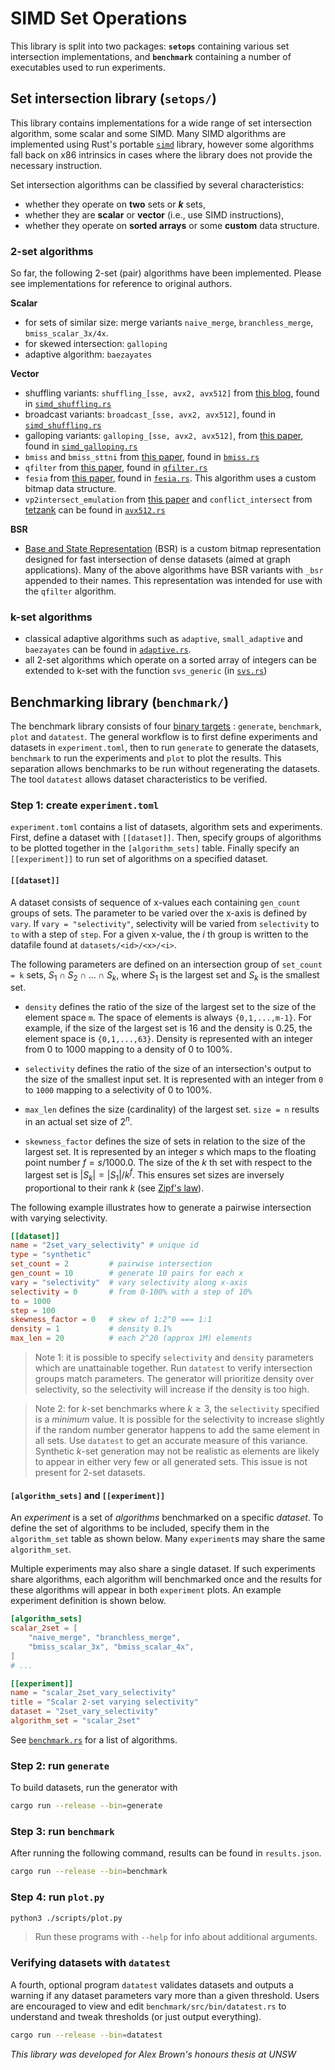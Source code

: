 # SIMD Set Operations
This library is split into two packages: **`setops`** containing various set
intersection implementations, and **`benchmark`** containing a number of
executables used to run experiments.

## Set intersection library (`setops/`)
This library contains implementations for a wide range of set intersection
algorithm, some scalar and some SIMD. Many SIMD algorithms are implemented using
Rust's portable [`simd`](https://doc.rust-lang.org/std/simd/index.html) library,
however some algorithms fall back on x86 intrinsics in cases where the library
does not provide the necessary instruction.

Set intersection algorithms can be classified by several characteristics:
- whether they operate on **two** sets or ***k*** sets,
- whether they are **scalar** or **vector** (i.e., use SIMD instructions),
- whether they operate on **sorted arrays** or some **custom** data structure.

### 2-set algorithms
So far, the following 2-set (pair) algorithms have been implemented. Please see
implementations for reference to original authors.

**Scalar**
- for sets of similar size: merge variants `naive_merge`, `branchless_merge`,
`bmiss_scalar_3x/4x`.
- for skewed intersection: `galloping`
- adaptive algorithm: `baezayates`

**Vector**
- shuffling variants: `shuffling_[sse, avx2, avx512]`
from [this blog](https://highlyscalable.wordpress.com/2012/06/05/fast-intersection-sorted-lists-sse/),
found in [`simd_shuffling.rs`](setops/src/intersect/simd_shuffling.rs)
- broadcast variants: `broadcast_[sse, avx2, avx512]`,
found in [`simd_shuffling.rs`](setops/src/intersect/simd_shuffling.rs)
- galloping variants: `galloping_[sse, avx2, avx512]`,
from [this paper](https://arxiv.org/abs/1401.6399),
found in [`simd_galloping.rs`](setops/src/intersect/simd_galloping.rs)
- `bmiss` and `bmiss_sttni`
from [this paper](https://dl.acm.org/doi/10.14778/2735508.2735518),
found in [`bmiss.rs`](setops/src/intersect/bmiss.rs)
- `qfilter` from [this paper](https://dl.acm.org/doi/10.1145/3183713.3196924),
found in [`qfilter.rs`](setops/src/intersect/qfilter.rs)
- `fesia` from [this paper](https://ieeexplore.ieee.org/abstract/document/9101681),
found in [`fesia.rs`](setops/src/intersect/fesia.rs).
This algorithm uses a custom bitmap data structure.
- `vp2intersect_emulation` from [this paper](https://arxiv.org/pdf/2112.06342.pdf)
and `conflict_intersect` from [tetzank](https://github.com/tetzank/SIMDSetOperations)
can be found in [`avx512.rs`](setops/src/intersect/avx512.rs)

**BSR**
- [Base and State Representation](https://dl.acm.org/doi/abs/10.1145/3183713.3196924)
(BSR) is a custom bitmap representation designed for fast intersection of dense
datasets (aimed at graph applications). Many of the above algorithms have BSR
variants with `_bsr` appended to their names. This representation was intended
for use with the `qfilter` algorithm.


### k-set algorithms
- classical adaptive algorithms such as `adaptive`, `small_adaptive` and
`baezayates` can be found in [`adaptive.rs`](setops/src/intersect/adaptive.rs).
- all 2-set algorithms which operate on a sorted array of integers can be
extended to k-set with the function `svs_generic` (in
[`svs.rs`](setops/src/intersect/svs.rs))


## Benchmarking library (`benchmark/`)

The benchmark library consists of four [binary
targets](https://doc.rust-lang.org/cargo/reference/cargo-targets.html#binaries)
: `generate`, `benchmark`, `plot` and `datatest`. The general workflow is to
first define experiments and datasets in `experiment.toml`, then to run
`generate` to generate the datasets, `benchmark` to run the experiments and
`plot` to plot the results. This separation allows benchmarks to be run without
regenerating the datasets. The tool `datatest` allows dataset characteristics to
be verified.

### Step 1: create `experiment.toml`
`experiment.toml` contains a list of datasets, algorithm sets and experiments.
First, define a dataset with `[[dataset]]`. Then, specify groups of algorithms
to be plotted together in the `[algorithm_sets]` table. Finally specify an
`[[experiment]]` to run set of algorithms on a specified dataset.

#### `[[dataset]]`
A dataset consists of sequence of x-values each containing `gen_count` groups of
sets. The parameter to be varied over the x-axis is defined by `vary`. If
`vary = "selectivity"`, selectivity will be varied from `selectivity` to `to`
with a step of `step`. For a given x-value, the $i$ th group is written to the
datafile found at `datasets/<id>/<x>/<i>`.

The following parameters are defined on an intersection group of `set_count = k`
sets, $S_1\cap S_2\cap ...\cap S_k$, where $S_1$ is the largest set and $S_k$ is
the smallest set.

- `density` defines the ratio of the size of the largest set to the size of the
element space `m`. The space of elements is always `{0,1,...,m-1}`. For
example, if the size of the largest set is 16 and the density is 0.25, the
element space is `{0,1,...,63}`. Density is represented with an integer from 0
to 1000 mapping to a density of 0 to 100%.

- `selectivity` defines the ratio of the size of an intersection's output to the
size of the smallest input set. It is represented with an integer from `0` to
`1000` mapping to a selectivity of 0 to 100%.

- `max_len` defines the size (cardinality) of the largest set. `size = n`
results in an actual set size of $2^n$.

- `skewness_factor` defines the size of sets in relation to the size of the
largest set. It is represented by an integer $s$ which maps to the floating
point number $f=s/1000.0$. The size of the $k$ th set with respect to the
largest set is $|S_k| = |S_1|/k^f$. This ensures set sizes are inversely
proportional to their rank $k$
(see [Zipf's law](https://en.wikipedia.org/wiki/Zipf%27s_law)).


The following example illustrates how to generate a pairwise intersection with
varying selectivity.
```toml
[[dataset]]
name = "2set_vary_selectivity" # unique id
type = "synthetic"
set_count = 2         # pairwise intersection
gen_count = 10        # generate 10 pairs for each x
vary = "selectivity"  # vary selectivity along x-axis
selectivity = 0       # from 0-100% with a step of 10%
to = 1000
step = 100
skewness_factor = 0   # skew of 1:2^0 === 1:1
density = 1           # density 0.1%
max_len = 20          # each 2^20 (approx 1M) elements
```

> Note 1: it is possible to specify `selectivity` and `density` parameters which
are unattainable together. Run `datatest` to verify intersection groups match
parameters. The generator will prioritize density over selectivity, so the
selectivity will increase if the density is too high.

> Note 2: for $k$-set benchmarks where $k\ge 3$, the `selectivity` specified is
a *minimum* value. It is possible for the selectivity to increase slightly if
the random number generator happens to add the same element in all sets. Use
`datatest` to get an accurate measure of this variance. Synthetic $k$-set
generation may not be realistic as elements are likely to appear in either very
few or all generated sets. This issue is not present for 2-set datasets. 

#### `[algorithm_sets]` and `[[experiment]]`
An *experiment* is a set of *algorithms* benchmarked on a specific *dataset*.
To define the set of algorithms to be included, specify them in the
`algorithm_set` table as shown below. Many `experiment`s may share the same
`algorithm_set`.

Multiple experiments may also share a single dataset. If such experiments share
algorithms, each algorithm will benchmarked once and the results for these
algorithms will appear in both `experiment` plots. An example experiment
definition is shown below.
```toml
[algorithm_sets]
scalar_2set = [
    "naive_merge", "branchless_merge",
    "bmiss_scalar_3x", "bmiss_scalar_4x",
]
# ...

[[experiment]]
name = "scalar_2set_vary_selectivity"
title = "Scalar 2-set varying selectivity"
dataset = "2set_vary_selectivity"
algorithm_set = "scalar_2set"
```
See [`benchmark.rs`](benchmark/src/bin/benchmark.rs) for a list of algorithms.

### Step 2: run `generate`
To build datasets, run the generator with
```sh
cargo run --release --bin=generate
```

### Step 3: run `benchmark`
After running the following command, results can be found in `results.json`.
```sh
cargo run --release --bin=benchmark
```

### Step 4: run `plot.py`
```sh
python3 ./scripts/plot.py
```

> Run these programs with `--help` for info about additional arguments.

### Verifying datasets with `datatest`
A fourth, optional program `datatest` validates datasets and outputs a warning
if any dataset parameters vary more than a given threshold. Users are encouraged
to view and edit `benchmark/src/bin/datatest.rs` to understand and tweak
thresholds (or just output everything).
```sh
cargo run --release --bin=datatest
```

*This library was developed for Alex Brown's honours thesis at UNSW*
